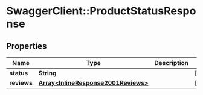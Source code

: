 # SwaggerClient::ProductStatusResponse

## Properties
Name | Type | Description | Notes
------------ | ------------- | ------------- | -------------
**status** | **String** |  | [optional] 
**reviews** | [**Array&lt;InlineResponse2001Reviews&gt;**](InlineResponse2001Reviews.md) |  | [optional] 


